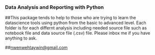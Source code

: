 ### Data Analysis and Reporting with Python

##This package tends to help to those who are trying to learn the datascience tools using python from the basic to advanced level.
Each folder is for each differnt analysis including needed source file such as notebook file and data source file (.csv) file.
Please inbox me if you have anything to ask.

##nwenwehtaywin@gmail.com
